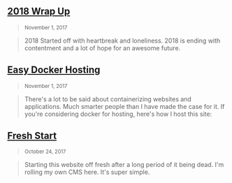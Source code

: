 ## [2018 Wrap Up](/2017/11/01/2018-wrap-up.html)
> <small class="text-muted">November 1, 2017</small>

> 2018 Started off with heartbreak and loneliness. 2018 is ending with contentment and a lot of hope for an awesome future.

## [Easy Docker Hosting](/2017/11/01/t3ch/easy-docker-hosting.html)
> <small class="text-muted">November 1, 2017</small>

> There's a lot to be said about containerizing websites and applications. Much smarter people than I have made the case for it. If you're considering docker for hosting, here's how I host this site:

## [Fresh Start](/2017/10/24/fresh-start.html)
> <small class="text-muted">October 24, 2017</small>

> Starting this website off fresh after a long period of it being dead. I'm rolling my own CMS here. It's super simple.
